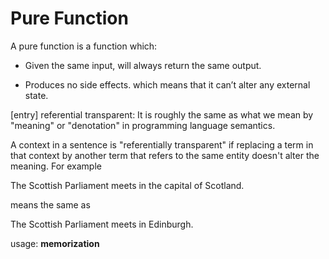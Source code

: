 # Pure Function

A pure function is a function which:

> 

- Given the same input, will always return the same output.

- Produces no side effects.
  which means that it can’t alter any external state.

[entry]
  referential transparent: It is roughly the same as what we mean by "meaning" or "denotation" in programming language semantics.

  A context in a sentence is "referentially transparent" if replacing a term in that context by another term that refers to the same entity doesn't alter the meaning. For example

  The Scottish Parliament meets in the capital of Scotland.

  means the same as

  The Scottish Parliament meets in Edinburgh.

  usage: **memorization**

